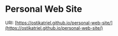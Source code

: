 # Personal Web Site

URI: [https://ostikatriel.github.io/personal-web-site/](https://ostikatriel.github.io/personal-web-site/)
